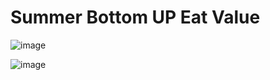 # Summer Bottom UP Eat Value 
![image](https://user-images.githubusercontent.com/44183221/130983542-4bdebcef-ed7b-465a-9041-6d24ae937eb0.png)

![image](https://user-images.githubusercontent.com/44183221/87247206-4bd67480-c48d-11ea-9ab0-f18bfad864bc.png)

